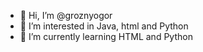 - 👋 Hi, I’m @groznyogor
- 👀 I’m interested in Java, html and Python
- 🌱 I’m currently learning HTML and Python

